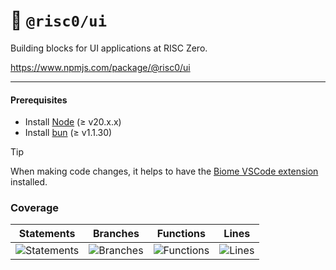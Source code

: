 # 🎨 `@risc0/ui`

Building blocks for UI applications at RISC Zero.

https://www.npmjs.com/package/@risc0/ui

---

#### Prerequisites

- Install [Node](https://nodejs.org/en) (≥ v20.x.x)
- Install [bun](https://bun.sh/) (≥ v1.1.30)

> [!TIP]  
> When making code changes, it helps to have the [Biome VSCode extension](https://marketplace.visualstudio.com/items?itemName=biomejs.biome) installed.

### Coverage 

| Statements                  | Branches                | Functions                 | Lines             |
| --------------------------- | ----------------------- | ------------------------- | ----------------- |
| ![Statements](https://img.shields.io/badge/statements-36.14%25-red.svg?style=flat) | ![Branches](https://img.shields.io/badge/branches-79.51%25-red.svg?style=flat) | ![Functions](https://img.shields.io/badge/functions-72%25-red.svg?style=flat) | ![Lines](https://img.shields.io/badge/lines-36.14%25-red.svg?style=flat) |
